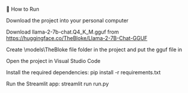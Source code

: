 🚀 How to Run

Download the project into your personal computer

Download llama-2-7b-chat.Q4_K_M.gguf from https://huggingface.co/TheBloke/Llama-2-7B-Chat-GGUF

Create \models\TheBloke file folder in the project and put the gguf file in

Open the project in Visual Studio Code

Install the required dependencies: pip install -r requirements.txt

Run the Streamlit app: streamlit run run.py
